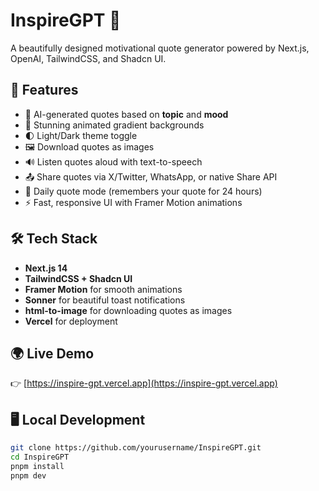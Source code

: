 # InspireGPT 🎉

A beautifully designed motivational quote generator powered by Next.js, OpenAI, TailwindCSS, and Shadcn UI.

## 🚀 Features
- 🌟 AI-generated quotes based on **topic** and **mood**
- 🎨 Stunning animated gradient backgrounds
- 🌓 Light/Dark theme toggle
- 🖼️ Download quotes as images
- 🔊 Listen quotes aloud with text-to-speech
- 📤 Share quotes via X/Twitter, WhatsApp, or native Share API
- 💾 Daily quote mode (remembers your quote for 24 hours)
- ⚡ Fast, responsive UI with Framer Motion animations

## 🛠️ Tech Stack
- **Next.js 14**
- **TailwindCSS + Shadcn UI**
- **Framer Motion** for smooth animations
- **Sonner** for beautiful toast notifications
- **html-to-image** for downloading quotes as images
- **Vercel** for deployment

## 🌍 Live Demo
👉 [https://inspire-gpt.vercel.app](https://inspire-gpt.vercel.app)

## 🖥️ Local Development
```bash
git clone https://github.com/yourusername/InspireGPT.git
cd InspireGPT
pnpm install
pnpm dev
